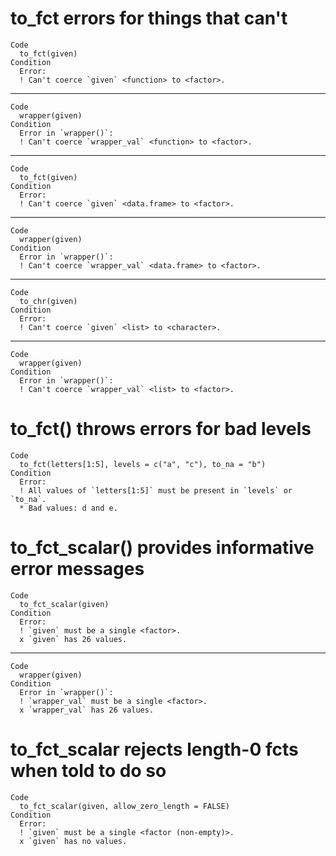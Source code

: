 # to_fct errors for things that can't

    Code
      to_fct(given)
    Condition
      Error:
      ! Can't coerce `given` <function> to <factor>.

---

    Code
      wrapper(given)
    Condition
      Error in `wrapper()`:
      ! Can't coerce `wrapper_val` <function> to <factor>.

---

    Code
      to_fct(given)
    Condition
      Error:
      ! Can't coerce `given` <data.frame> to <factor>.

---

    Code
      wrapper(given)
    Condition
      Error in `wrapper()`:
      ! Can't coerce `wrapper_val` <data.frame> to <factor>.

---

    Code
      to_chr(given)
    Condition
      Error:
      ! Can't coerce `given` <list> to <character>.

---

    Code
      wrapper(given)
    Condition
      Error in `wrapper()`:
      ! Can't coerce `wrapper_val` <list> to <factor>.

# to_fct() throws errors for bad levels

    Code
      to_fct(letters[1:5], levels = c("a", "c"), to_na = "b")
    Condition
      Error:
      ! All values of `letters[1:5]` must be present in `levels` or `to_na`.
      * Bad values: d and e.

# to_fct_scalar() provides informative error messages

    Code
      to_fct_scalar(given)
    Condition
      Error:
      ! `given` must be a single <factor>.
      x `given` has 26 values.

---

    Code
      wrapper(given)
    Condition
      Error in `wrapper()`:
      ! `wrapper_val` must be a single <factor>.
      x `wrapper_val` has 26 values.

# to_fct_scalar rejects length-0 fcts when told to do so

    Code
      to_fct_scalar(given, allow_zero_length = FALSE)
    Condition
      Error:
      ! `given` must be a single <factor (non-empty)>.
      x `given` has no values.

